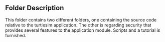## Folder Description

This folder contains two different folders, one containing the source code relative to the turtlesim application.
The other is regarding security that provides several features to the application module. Scripts and a tutorial is furnished.
